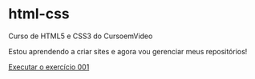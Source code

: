 # html-css
 Curso de HTML5 e CSS3 do CursoemVideo

Estou aprendendo a criar sites e agora vou gerenciar meus repositórios!

<a href="https://guilherme-mamede.github.io/html-css/exercicios/ex001/index.html"> Executar o exercício 001 </a>

